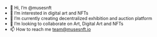 - 👋 Hi, I’m @musesnft
- 👀 I’m interested in digital art and NFTs
- 🌱 I’m currently creating decentralized exhibition and auction platform
- 💞️ I’m looking to collaborate on Art, Digital Art and NFTs
- 📫 How to reach me team@musesnft.io

<!---
musesnft/musesnft is a ✨ special ✨ repository because its `README.md` (this file) appears on your GitHub profile.
You can click the Preview link to take a look at your changes.
--->

